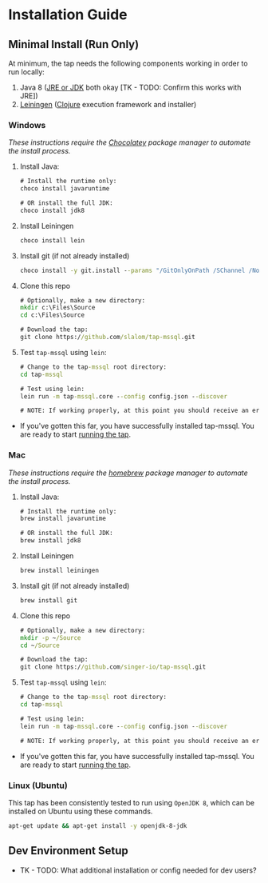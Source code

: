 # Installation Guide

## Minimal Install (Run Only)

At minimum, the tap needs the following components working in order to run locally:

1. Java 8 ([JRE or JDK](https://stackoverflow.com/a/1906455/4298208) both okay [TK - TODO: Confirm this works with JRE])
2. [Leiningen](https://leiningen.org/) ([Clojure](https://clojure.org/) execution framework and installer)

### Windows

_These instructions require the [Chocolatey](chocolatey.org) package manager to automate the install process._

1. Install Java:

    ```cmd
    # Install the runtime only:
    choco install javaruntime

    # OR install the full JDK:
    choco install jdk8
    ```

2. Install Leiningen

    ```cmd
    choco install lein
    ```

3. Install git (if not already installed)

    ```cmd
    choco install -y git.install --params "/GitOnlyOnPath /SChannel /NoAutoCrlf /WindowsTerminal"
    ```

4. Clone this repo

    ```cmd
    # Optionally, make a new directory:
    mkdir c:\Files\Source
    cd c:\Files\Source

    # Download the tap:
    git clone https://github.com/slalom/tap-mssql.git
    ```

5. Test `tap-mssql` using `lein`:

    ```cmd
    # Change to the tap-mssql root directory:
    cd tap-mssql

    # Test using lein:
    lein run -m tap-mssql.core --config config.json --discover

    # NOTE: If working properly, at this point you should receive an error that config.json is not found.
    ```

* If you've gotten this far, you have successfully installed tap-mssql. You are ready to start [running the tap](../README.md#Running_the_tap).

### Mac

_These instructions require the [homebrew](brew.sh) package manager to automate the install process._

1. Install Java:

    ```cmd
    # Install the runtime only:
    brew install javaruntime

    # OR install the full JDK:
    brew install jdk8
    ```

2. Install Leiningen

    ```cmd
    brew install leiningen
    ```

3. Install git (if not already installed)

    ```cmd
    brew install git
    ```

4. Clone this repo

    ```cmd
    # Optionally, make a new directory:
    mkdir -p ~/Source
    cd ~/Source

    # Download the tap:
    git clone https://github.com/singer-io/tap-mssql.git
    ```

5. Test `tap-mssql` using `lein`:

    ```cmd
    # Change to the tap-mssql root directory:
    cd tap-mssql

    # Test using lein:
    lein run -m tap-mssql.core --config config.json --discover

    # NOTE: If working properly, at this point you should receive an error that config.json is not found.
    ```

* If you've gotten this far, you have successfully installed tap-mssql. You are ready to start [running the tap](../README.md#Running_the_tap).

### Linux (Ubuntu)

This tap has been consistently tested to run using `OpenJDK 8`, which can be installed on Ubuntu using these commands.

```bash
apt-get update && apt-get install -y openjdk-8-jdk
```

## Dev Environment Setup

- TK - TODO: What additional installation or config needed for dev users?
